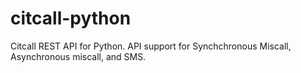 # citcall-python
Citcall REST API for Python. API support for Synchchronous Miscall, Asynchronous miscall, and SMS.
